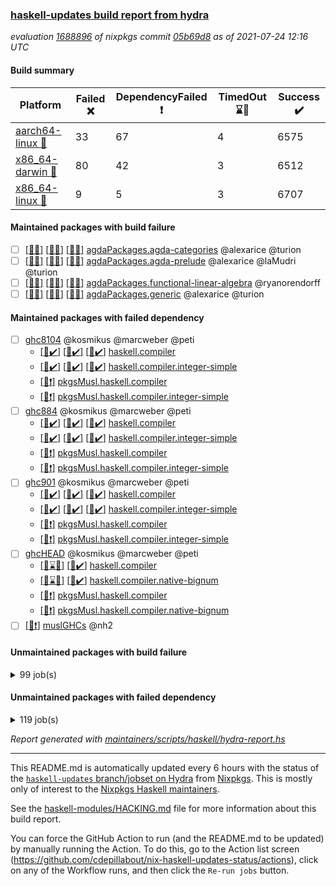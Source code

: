 ### [haskell-updates build report from hydra](https://hydra.nixos.org/jobset/nixpkgs/haskell-updates)
*evaluation [1688896](https://hydra.nixos.org/eval/1688896) of nixpkgs commit [05b69d8](https://github.com/NixOS/nixpkgs/commits/05b69d83daafb043d8fd193b61af3f9290174146) as of 2021-07-24 12:16 UTC*
#### Build summary

 | Platform | Failed :x: | DependencyFailed :heavy_exclamation_mark: | TimedOut :hourglass::no_entry_sign: | Success :heavy_check_mark: | 
 | --- | --- | --- | --- | --- | 
 | [aarch64-linux :iphone:](https://hydra.nixos.org/eval/1688896?filter=.aarch64-linux) | 33 | 67 | 4 | 6575 | 
 | [x86_64-darwin :apple:](https://hydra.nixos.org/eval/1688896?filter=.x86_64-darwin) | 80 | 42 | 3 | 6512 | 
 | [x86_64-linux :penguin:](https://hydra.nixos.org/eval/1688896?filter=.x86_64-linux) | 9 | 5 | 3 | 6707 | 
#### Maintained packages with build failure
- [ ] [[:iphone::x:]](https://hydra.nixos.org/build/148413832) [[:apple::x:]](https://hydra.nixos.org/build/148413847) [[:penguin::x:]](https://hydra.nixos.org/build/148413844) [agdaPackages.agda-categories](https://hydra.nixos.org/eval/1688896?filter=agdaPackages.agda-categories) @alexarice @turion
- [ ] [[:iphone::x:]](https://hydra.nixos.org/build/148413836) [[:apple::x:]](https://hydra.nixos.org/build/148413835) [[:penguin::x:]](https://hydra.nixos.org/build/148413831) [agdaPackages.agda-prelude](https://hydra.nixos.org/eval/1688896?filter=agdaPackages.agda-prelude) @alexarice @laMudri @turion
- [ ] [[:iphone::x:]](https://hydra.nixos.org/build/148413837) [[:apple::x:]](https://hydra.nixos.org/build/148413849) [[:penguin::x:]](https://hydra.nixos.org/build/148413846) [agdaPackages.functional-linear-algebra](https://hydra.nixos.org/eval/1688896?filter=agdaPackages.functional-linear-algebra) @ryanorendorff
- [ ] [[:iphone::x:]](https://hydra.nixos.org/build/148413830) [[:apple::x:]](https://hydra.nixos.org/build/148413838) [[:penguin::x:]](https://hydra.nixos.org/build/148413834) [agdaPackages.generic](https://hydra.nixos.org/eval/1688896?filter=agdaPackages.generic) @alexarice @turion
#### Maintained packages with failed dependency
- [ ] [ghc8104](https://hydra.nixos.org/eval/1688896?filter=ghc8104) @kosmikus @marcweber @peti
  - [[:iphone::heavy_check_mark:]](https://hydra.nixos.org/build/148386706) [[:apple::heavy_check_mark:]](https://hydra.nixos.org/build/148232712) [[:penguin::heavy_check_mark:]](https://hydra.nixos.org/build/148386272) [haskell.compiler](https://hydra.nixos.org/eval/1688896?filter=haskell.compiler.ghc8104)
  - [[:iphone::heavy_check_mark:]](https://hydra.nixos.org/build/148376984) [[:apple::heavy_check_mark:]](https://hydra.nixos.org/build/148228743) [[:penguin::heavy_check_mark:]](https://hydra.nixos.org/build/148380038) [haskell.compiler.integer-simple](https://hydra.nixos.org/eval/1688896?filter=haskell.compiler.integer-simple.ghc8104)
  -   [[:penguin::heavy_exclamation_mark:]](https://hydra.nixos.org/build/148234959) [pkgsMusl.haskell.compiler](https://hydra.nixos.org/eval/1688896?filter=pkgsMusl.haskell.compiler.ghc8104)
  -   [[:penguin::heavy_exclamation_mark:]](https://hydra.nixos.org/build/148241699) [pkgsMusl.haskell.compiler.integer-simple](https://hydra.nixos.org/eval/1688896?filter=pkgsMusl.haskell.compiler.integer-simple.ghc8104)
- [ ] [ghc884](https://hydra.nixos.org/eval/1688896?filter=ghc884) @kosmikus @marcweber @peti
  - [[:iphone::heavy_check_mark:]](https://hydra.nixos.org/build/148388394) [[:apple::heavy_check_mark:]](https://hydra.nixos.org/build/148239757) [[:penguin::heavy_check_mark:]](https://hydra.nixos.org/build/148377361) [haskell.compiler](https://hydra.nixos.org/eval/1688896?filter=haskell.compiler.ghc884)
  - [[:iphone::heavy_check_mark:]](https://hydra.nixos.org/build/148387955) [[:apple::heavy_check_mark:]](https://hydra.nixos.org/build/148237372) [[:penguin::heavy_check_mark:]](https://hydra.nixos.org/build/148387289) [haskell.compiler.integer-simple](https://hydra.nixos.org/eval/1688896?filter=haskell.compiler.integer-simple.ghc884)
  -   [[:penguin::heavy_exclamation_mark:]](https://hydra.nixos.org/build/148230480) [pkgsMusl.haskell.compiler](https://hydra.nixos.org/eval/1688896?filter=pkgsMusl.haskell.compiler.ghc884)
  -   [[:penguin::heavy_exclamation_mark:]](https://hydra.nixos.org/build/148245907) [pkgsMusl.haskell.compiler.integer-simple](https://hydra.nixos.org/eval/1688896?filter=pkgsMusl.haskell.compiler.integer-simple.ghc884)
- [ ] [ghc901](https://hydra.nixos.org/eval/1688896?filter=ghc901) @kosmikus @marcweber @peti
  - [[:iphone::heavy_check_mark:]](https://hydra.nixos.org/build/148376511) [[:apple::heavy_check_mark:]](https://hydra.nixos.org/build/148231710) [[:penguin::heavy_check_mark:]](https://hydra.nixos.org/build/148378419) [haskell.compiler](https://hydra.nixos.org/eval/1688896?filter=haskell.compiler.ghc901)
  - [[:iphone::heavy_check_mark:]](https://hydra.nixos.org/build/148377636) [[:apple::heavy_check_mark:]](https://hydra.nixos.org/build/148241715) [[:penguin::heavy_check_mark:]](https://hydra.nixos.org/build/148376410) [haskell.compiler.integer-simple](https://hydra.nixos.org/eval/1688896?filter=haskell.compiler.integer-simple.ghc901)
  -   [[:penguin::heavy_exclamation_mark:]](https://hydra.nixos.org/build/148239761) [pkgsMusl.haskell.compiler](https://hydra.nixos.org/eval/1688896?filter=pkgsMusl.haskell.compiler.ghc901)
  -   [[:penguin::heavy_exclamation_mark:]](https://hydra.nixos.org/build/148228467) [pkgsMusl.haskell.compiler.integer-simple](https://hydra.nixos.org/eval/1688896?filter=pkgsMusl.haskell.compiler.integer-simple.ghc901)
- [ ] [ghcHEAD](https://hydra.nixos.org/eval/1688896?filter=ghcHEAD) @kosmikus @marcweber @peti
  - [[:apple::hourglass::no_entry_sign:]](https://hydra.nixos.org/build/148234967) [[:penguin::heavy_check_mark:]](https://hydra.nixos.org/build/148377968) [haskell.compiler](https://hydra.nixos.org/eval/1688896?filter=haskell.compiler.ghcHEAD)
  - [[:apple::hourglass::no_entry_sign:]](https://hydra.nixos.org/build/148246756) [[:penguin::heavy_check_mark:]](https://hydra.nixos.org/build/148387511) [haskell.compiler.native-bignum](https://hydra.nixos.org/eval/1688896?filter=haskell.compiler.native-bignum.ghcHEAD)
  -  [[:penguin::heavy_exclamation_mark:]](https://hydra.nixos.org/build/148239191) [pkgsMusl.haskell.compiler](https://hydra.nixos.org/eval/1688896?filter=pkgsMusl.haskell.compiler.ghcHEAD)
  -  [[:penguin::heavy_exclamation_mark:]](https://hydra.nixos.org/build/148232382) [pkgsMusl.haskell.compiler.native-bignum](https://hydra.nixos.org/eval/1688896?filter=pkgsMusl.haskell.compiler.native-bignum.ghcHEAD)
- [ ] [[:penguin::heavy_exclamation_mark:]](https://hydra.nixos.org/build/148235665) [muslGHCs](https://hydra.nixos.org/eval/1688896?filter=muslGHCs) @nh2
#### Unmaintained packages with build failure
<details><summary>99 job(s) </summary>

- [ ] [[:iphone::heavy_check_mark:]](https://hydra.nixos.org/build/148385589) [[:apple::x:]](https://hydra.nixos.org/build/148237998) [[:penguin::heavy_check_mark:]](https://hydra.nixos.org/build/148383153) [haskellPackages.FractalArt](https://hydra.nixos.org/eval/1688896?filter=haskellPackages.FractalArt) 
- [ ] [[:iphone::heavy_check_mark:]](https://hydra.nixos.org/build/148386229) [[:apple::x:]](https://hydra.nixos.org/build/148235041) [[:penguin::heavy_check_mark:]](https://hydra.nixos.org/build/148385362) [haskellPackages.GLHUI](https://hydra.nixos.org/eval/1688896?filter=haskellPackages.GLHUI) 
- [ ] [[:iphone::x:]](https://hydra.nixos.org/build/148380330) [[:apple::heavy_check_mark:]](https://hydra.nixos.org/build/148231743) [[:penguin::heavy_check_mark:]](https://hydra.nixos.org/build/148381847) [haskellPackages.HQu](https://hydra.nixos.org/eval/1688896?filter=haskellPackages.HQu) 
- [ ] [[:iphone::x:]](https://hydra.nixos.org/build/148375155) [[:apple::heavy_check_mark:]](https://hydra.nixos.org/build/148235321) [[:penguin::heavy_check_mark:]](https://hydra.nixos.org/build/148381581) [haskellPackages.HsASA](https://hydra.nixos.org/eval/1688896?filter=haskellPackages.HsASA) 
- [ ] [[:iphone::heavy_check_mark:]](https://hydra.nixos.org/build/148385482) [[:apple::x:]](https://hydra.nixos.org/build/148229533) [[:penguin::heavy_check_mark:]](https://hydra.nixos.org/build/148379922) [haskellPackages.JuicyPixels-extra](https://hydra.nixos.org/eval/1688896?filter=haskellPackages.JuicyPixels-extra) 
- [ ] [[:iphone::x:]](https://hydra.nixos.org/build/148378011) [[:apple::heavy_check_mark:]](https://hydra.nixos.org/build/148238694) [[:penguin::heavy_check_mark:]](https://hydra.nixos.org/build/148379629) [haskellPackages.OrderedBits](https://hydra.nixos.org/eval/1688896?filter=haskellPackages.OrderedBits) 
- [ ] [[:iphone::heavy_check_mark:]](https://hydra.nixos.org/build/148379658) [[:apple::x:]](https://hydra.nixos.org/build/148242213) [[:penguin::heavy_check_mark:]](https://hydra.nixos.org/build/148378574) [haskellPackages.SDL-image](https://hydra.nixos.org/eval/1688896?filter=haskellPackages.SDL-image) 
- [ ] [[:iphone::heavy_check_mark:]](https://hydra.nixos.org/build/148380693) [[:apple::x:]](https://hydra.nixos.org/build/148245217) [[:penguin::heavy_check_mark:]](https://hydra.nixos.org/build/148375758) [haskellPackages.SDL-mixer](https://hydra.nixos.org/eval/1688896?filter=haskellPackages.SDL-mixer) 
- [ ] [[:iphone::heavy_check_mark:]](https://hydra.nixos.org/build/148386959) [[:apple::x:]](https://hydra.nixos.org/build/148242008) [[:penguin::heavy_check_mark:]](https://hydra.nixos.org/build/148382866) [haskellPackages.SDL-ttf](https://hydra.nixos.org/eval/1688896?filter=haskellPackages.SDL-ttf) 
- [ ] [[:iphone::x:]](https://hydra.nixos.org/build/148376803) [[:apple::heavy_check_mark:]](https://hydra.nixos.org/build/148228196) [[:penguin::heavy_check_mark:]](https://hydra.nixos.org/build/148383539) [haskellPackages.accelerate-llvm](https://hydra.nixos.org/eval/1688896?filter=haskellPackages.accelerate-llvm) 
- [ ] [[:iphone::heavy_check_mark:]](https://hydra.nixos.org/build/148382249) [[:apple::x:]](https://hydra.nixos.org/build/148232803) [[:penguin::heavy_check_mark:]](https://hydra.nixos.org/build/148379970) [haskellPackages.acid-state](https://hydra.nixos.org/eval/1688896?filter=haskellPackages.acid-state) 
- [ ] [[:iphone::heavy_check_mark:]](https://hydra.nixos.org/build/148388543) [[:apple::x:]](https://hydra.nixos.org/build/148232267) [[:penguin::heavy_check_mark:]](https://hydra.nixos.org/build/148387746) [haskellPackages.al](https://hydra.nixos.org/eval/1688896?filter=haskellPackages.al) 
- [ ] [[:iphone::heavy_check_mark:]](https://hydra.nixos.org/build/148380690) [[:apple::x:]](https://hydra.nixos.org/build/148233115) [[:penguin::heavy_check_mark:]](https://hydra.nixos.org/build/148375584) [haskellPackages.assoc-list](https://hydra.nixos.org/eval/1688896?filter=haskellPackages.assoc-list) 
- [ ] [[:iphone::heavy_check_mark:]](https://hydra.nixos.org/build/148385064) [[:apple::x:]](https://hydra.nixos.org/build/148234573) [[:penguin::heavy_check_mark:]](https://hydra.nixos.org/build/148387067) [haskellPackages.assoc-listlike](https://hydra.nixos.org/eval/1688896?filter=haskellPackages.assoc-listlike) 
- [ ] [[:iphone::heavy_check_mark:]](https://hydra.nixos.org/build/148382353) [[:apple::x:]](https://hydra.nixos.org/build/148243347) [[:penguin::heavy_check_mark:]](https://hydra.nixos.org/build/148379375) [haskellPackages.ats-format](https://hydra.nixos.org/eval/1688896?filter=haskellPackages.ats-format) 
- [ ] [[:iphone::heavy_check_mark:]](https://hydra.nixos.org/build/148375359) [[:apple::x:]](https://hydra.nixos.org/build/148245904) [[:penguin::heavy_check_mark:]](https://hydra.nixos.org/build/148386980) [haskellPackages.aws-cloudfront-signed-cookies](https://hydra.nixos.org/eval/1688896?filter=haskellPackages.aws-cloudfront-signed-cookies) 
- [ ] [[:iphone::x:]](https://hydra.nixos.org/build/148387767) [[:apple::heavy_check_mark:]](https://hydra.nixos.org/build/148228396) [[:penguin::heavy_check_mark:]](https://hydra.nixos.org/build/148384018) [haskellPackages.basic-cpuid](https://hydra.nixos.org/eval/1688896?filter=haskellPackages.basic-cpuid) 
- [ ] [[:iphone::heavy_check_mark:]](https://hydra.nixos.org/build/148384490) [[:apple::x:]](https://hydra.nixos.org/build/148237177) [[:penguin::heavy_check_mark:]](https://hydra.nixos.org/build/148382764) [haskellPackages.bindings-parport](https://hydra.nixos.org/eval/1688896?filter=haskellPackages.bindings-parport) 
- [ ] [[:iphone::heavy_check_mark:]](https://hydra.nixos.org/build/148377279) [[:apple::x:]](https://hydra.nixos.org/build/148227760) [[:penguin::heavy_check_mark:]](https://hydra.nixos.org/build/148385857) [haskellPackages.blas-hs](https://hydra.nixos.org/eval/1688896?filter=haskellPackages.blas-hs) 
- [ ] [[:iphone::heavy_check_mark:]](https://hydra.nixos.org/build/148387848) [[:apple::x:]](https://hydra.nixos.org/build/148240704) [[:penguin::heavy_check_mark:]](https://hydra.nixos.org/build/148378823) [haskellPackages.btrfs](https://hydra.nixos.org/eval/1688896?filter=haskellPackages.btrfs) 
- [ ] [[:iphone::heavy_check_mark:]](https://hydra.nixos.org/build/148378398) [[:apple::x:]](https://hydra.nixos.org/build/148270184) [[:penguin::heavy_check_mark:]](https://hydra.nixos.org/build/148382020) [haskellPackages.c2hsc](https://hydra.nixos.org/eval/1688896?filter=haskellPackages.c2hsc) 
- [ ] [[:iphone::heavy_check_mark:]](https://hydra.nixos.org/build/148385110) [[:apple::x:]](https://hydra.nixos.org/build/148227473) [[:penguin::heavy_check_mark:]](https://hydra.nixos.org/build/148377029) [haskellPackages.cas-store](https://hydra.nixos.org/eval/1688896?filter=haskellPackages.cas-store) 
- [ ] [[:iphone::x:]](https://hydra.nixos.org/build/148384216) [[:apple::heavy_check_mark:]](https://hydra.nixos.org/build/148231910) [[:penguin::heavy_check_mark:]](https://hydra.nixos.org/build/148375170) [haskellPackages.cdar-mBound](https://hydra.nixos.org/eval/1688896?filter=haskellPackages.cdar-mBound) 
- [ ] [[:iphone::heavy_check_mark:]](https://hydra.nixos.org/build/148383811) [[:apple::x:]](https://hydra.nixos.org/build/148246363) [[:penguin::heavy_check_mark:]](https://hydra.nixos.org/build/148380500) [haskellPackages.chiphunk](https://hydra.nixos.org/eval/1688896?filter=haskellPackages.chiphunk) 
- [ ] [[:iphone::heavy_check_mark:]](https://hydra.nixos.org/build/148377084) [[:apple::x:]](https://hydra.nixos.org/build/148237879) [[:penguin::heavy_check_mark:]](https://hydra.nixos.org/build/148381210) [haskellPackages.discount](https://hydra.nixos.org/eval/1688896?filter=haskellPackages.discount) 
- [ ] [[:iphone::heavy_check_mark:]](https://hydra.nixos.org/build/148385984) [[:apple::x:]](https://hydra.nixos.org/build/148235123) [[:penguin::heavy_check_mark:]](https://hydra.nixos.org/build/148375543) [haskellPackages.diskhash](https://hydra.nixos.org/eval/1688896?filter=haskellPackages.diskhash) 
- [ ] [[:iphone::x:]](https://hydra.nixos.org/build/148375558) [[:apple::heavy_check_mark:]](https://hydra.nixos.org/build/148237016) [[:penguin::heavy_check_mark:]](https://hydra.nixos.org/build/148387900) [haskellPackages.dormouse-uri](https://hydra.nixos.org/eval/1688896?filter=haskellPackages.dormouse-uri) 
- [ ] [[:iphone::heavy_check_mark:]](https://hydra.nixos.org/build/148388223) [[:apple::x:]](https://hydra.nixos.org/build/148239816) [[:penguin::heavy_check_mark:]](https://hydra.nixos.org/build/148380932) [haskellPackages.dsv](https://hydra.nixos.org/eval/1688896?filter=haskellPackages.dsv) 
- [ ] [[:iphone::x:]](https://hydra.nixos.org/build/148386073) [[:apple::x:]](https://hydra.nixos.org/build/148238078) [[:penguin::heavy_check_mark:]](https://hydra.nixos.org/build/148384215) [haskellPackages.easytensor](https://hydra.nixos.org/eval/1688896?filter=haskellPackages.easytensor) 
- [ ] [[:iphone::heavy_check_mark:]](https://hydra.nixos.org/build/148376628) [[:apple::x:]](https://hydra.nixos.org/build/148236637) [[:penguin::heavy_check_mark:]](https://hydra.nixos.org/build/148387424) [haskellPackages.epub-tools](https://hydra.nixos.org/eval/1688896?filter=haskellPackages.epub-tools) 
- [ ] [[:iphone::heavy_check_mark:]](https://hydra.nixos.org/build/148376799) [[:apple::x:]](https://hydra.nixos.org/build/148227817) [[:penguin::heavy_check_mark:]](https://hydra.nixos.org/build/148376942) [haskellPackages.exinst](https://hydra.nixos.org/eval/1688896?filter=haskellPackages.exinst) 
- [ ] [[:iphone::heavy_check_mark:]](https://hydra.nixos.org/build/148380324) [[:apple::x:]](https://hydra.nixos.org/build/148243022) [[:penguin::heavy_check_mark:]](https://hydra.nixos.org/build/148379064) [haskellPackages.float128](https://hydra.nixos.org/eval/1688896?filter=haskellPackages.float128) 
- [ ] [[:iphone::x:]](https://hydra.nixos.org/build/148386449) [[:apple::heavy_check_mark:]](https://hydra.nixos.org/build/148245008) [[:penguin::heavy_check_mark:]](https://hydra.nixos.org/build/148380632) [haskellPackages.freetype2](https://hydra.nixos.org/eval/1688896?filter=haskellPackages.freetype2) 
- [ ] [[:iphone::heavy_check_mark:]](https://hydra.nixos.org/build/148381451) [[:apple::x:]](https://hydra.nixos.org/build/148236256) [[:penguin::heavy_check_mark:]](https://hydra.nixos.org/build/148379530) [haskellPackages.fuzzytime](https://hydra.nixos.org/eval/1688896?filter=haskellPackages.fuzzytime) 
- [ ] [[:iphone::x:]](https://hydra.nixos.org/build/148385022) [[:apple::heavy_check_mark:]](https://hydra.nixos.org/build/148229224) [[:penguin::heavy_check_mark:]](https://hydra.nixos.org/build/148383521) [haskellPackages.geomancy](https://hydra.nixos.org/eval/1688896?filter=haskellPackages.geomancy) 
- [ ] [[:iphone::x:]](https://hydra.nixos.org/build/148387576) [[:apple::heavy_check_mark:]](https://hydra.nixos.org/build/148245131) [[:penguin::heavy_check_mark:]](https://hydra.nixos.org/build/148385463) [haskellPackages.ghc-prof](https://hydra.nixos.org/eval/1688896?filter=haskellPackages.ghc-prof) 
- [ ] [[:iphone::heavy_check_mark:]](https://hydra.nixos.org/build/148376850) [[:apple::x:]](https://hydra.nixos.org/build/148242708) [[:penguin::heavy_check_mark:]](https://hydra.nixos.org/build/148385395) [haskellPackages.gi-gdkx11](https://hydra.nixos.org/eval/1688896?filter=haskellPackages.gi-gdkx11) 
- [ ] [[:iphone::x:]](https://hydra.nixos.org/build/148386297) [[:penguin::heavy_check_mark:]](https://hydra.nixos.org/build/148378768) [haskellPackages.gnome-keyring](https://hydra.nixos.org/eval/1688896?filter=haskellPackages.gnome-keyring) 
- [ ] [[:apple::x:]](https://hydra.nixos.org/build/148241309) [haskellPackages.gtk-mac-integration](https://hydra.nixos.org/eval/1688896?filter=haskellPackages.gtk-mac-integration) 
- [ ] [[:iphone::heavy_exclamation_mark:]](https://hydra.nixos.org/build/148376430) [[:apple::x:]](https://hydra.nixos.org/build/148246678) [[:penguin::heavy_check_mark:]](https://hydra.nixos.org/build/148375737) [haskellPackages.gtk-traymanager](https://hydra.nixos.org/eval/1688896?filter=haskellPackages.gtk-traymanager) 
- [ ] [[:iphone::x:]](https://hydra.nixos.org/build/148381805) [[:apple::heavy_check_mark:]](https://hydra.nixos.org/build/148234850) [[:penguin::heavy_check_mark:]](https://hydra.nixos.org/build/148380704) [haskellPackages.gtk2hs-buildtools](https://hydra.nixos.org/eval/1688896?filter=haskellPackages.gtk2hs-buildtools) 
- [ ] [[:iphone::heavy_check_mark:]](https://hydra.nixos.org/build/148378624) [[:apple::x:]](https://hydra.nixos.org/build/148238099) [[:penguin::heavy_check_mark:]](https://hydra.nixos.org/build/148386621) [haskellPackages.hamid](https://hydra.nixos.org/eval/1688896?filter=haskellPackages.hamid) 
- [ ] [[:iphone::x:]](https://hydra.nixos.org/build/148382184) [[:apple::x:]](https://hydra.nixos.org/build/148242119) [[:penguin::x:]](https://hydra.nixos.org/build/148387505) [haskellPackages.hedgehog-optics](https://hydra.nixos.org/eval/1688896?filter=haskellPackages.hedgehog-optics) 
- [ ] [[:iphone::heavy_check_mark:]](https://hydra.nixos.org/build/148388520) [[:apple::x:]](https://hydra.nixos.org/build/148236081) [[:penguin::heavy_check_mark:]](https://hydra.nixos.org/build/148379977) [haskellPackages.hid](https://hydra.nixos.org/eval/1688896?filter=haskellPackages.hid) 
- [ ] [[:iphone::heavy_check_mark:]](https://hydra.nixos.org/build/148378821) [[:apple::x:]](https://hydra.nixos.org/build/148245317) [[:penguin::heavy_check_mark:]](https://hydra.nixos.org/build/148383853) [haskellPackages.higher-leveldb](https://hydra.nixos.org/eval/1688896?filter=haskellPackages.higher-leveldb) 
- [ ] [[:iphone::heavy_check_mark:]](https://hydra.nixos.org/build/148383715) [[:apple::x:]](https://hydra.nixos.org/build/148246375) [[:penguin::heavy_check_mark:]](https://hydra.nixos.org/build/148379706) [haskellPackages.highlight](https://hydra.nixos.org/eval/1688896?filter=haskellPackages.highlight) 
- [ ] [[:iphone::heavy_check_mark:]](https://hydra.nixos.org/build/148384297) [[:apple::x:]](https://hydra.nixos.org/build/148231773) [[:penguin::heavy_check_mark:]](https://hydra.nixos.org/build/148375224) [haskellPackages.hmatrix-morpheus](https://hydra.nixos.org/eval/1688896?filter=haskellPackages.hmatrix-morpheus) 
- [ ] [[:iphone::heavy_check_mark:]](https://hydra.nixos.org/build/148381409) [[:apple::x:]](https://hydra.nixos.org/build/148231990) [[:penguin::heavy_check_mark:]](https://hydra.nixos.org/build/148386087) [haskellPackages.hmidi](https://hydra.nixos.org/eval/1688896?filter=haskellPackages.hmidi) 
- [ ] [[:iphone::x:]](https://hydra.nixos.org/build/148377204) [[:apple::heavy_check_mark:]](https://hydra.nixos.org/build/148229016) [[:penguin::heavy_check_mark:]](https://hydra.nixos.org/build/148382863) [haskellPackages.hq](https://hydra.nixos.org/eval/1688896?filter=haskellPackages.hq) 
- [ ] [[:iphone::heavy_check_mark:]](https://hydra.nixos.org/build/148386889) [[:apple::x:]](https://hydra.nixos.org/build/148233217) [[:penguin::heavy_check_mark:]](https://hydra.nixos.org/build/148380280) [haskellPackages.hs](https://hydra.nixos.org/eval/1688896?filter=haskellPackages.hs) 
- [ ] [[:iphone::x:]](https://hydra.nixos.org/build/148381330) [[:apple::x:]](https://hydra.nixos.org/build/148234568) [[:penguin::x:]](https://hydra.nixos.org/build/148383852) [haskellPackages.hs-aws-lambda](https://hydra.nixos.org/eval/1688896?filter=haskellPackages.hs-aws-lambda) 
- [ ] [[:iphone::heavy_check_mark:]](https://hydra.nixos.org/build/148376838) [[:apple::x:]](https://hydra.nixos.org/build/148237847) [[:penguin::heavy_check_mark:]](https://hydra.nixos.org/build/148378988) [haskellPackages.hsshellscript](https://hydra.nixos.org/eval/1688896?filter=haskellPackages.hsshellscript) 
- [ ] [[:iphone::heavy_check_mark:]](https://hydra.nixos.org/build/148379298) [[:apple::x:]](https://hydra.nixos.org/build/148236693) [[:penguin::heavy_check_mark:]](https://hydra.nixos.org/build/148380136) [haskellPackages.hssourceinfo](https://hydra.nixos.org/eval/1688896?filter=haskellPackages.hssourceinfo) 
- [ ] [[:iphone::heavy_check_mark:]](https://hydra.nixos.org/build/148379418) [[:apple::x:]](https://hydra.nixos.org/build/148234578) [[:penguin::heavy_check_mark:]](https://hydra.nixos.org/build/148378234) [haskellPackages.huckleberry](https://hydra.nixos.org/eval/1688896?filter=haskellPackages.huckleberry) 
- [ ] [[:iphone::heavy_check_mark:]](https://hydra.nixos.org/build/148375409) [[:apple::x:]](https://hydra.nixos.org/build/148270116) [[:penguin::heavy_check_mark:]](https://hydra.nixos.org/build/148380714) [haskellPackages.interval-algebra](https://hydra.nixos.org/eval/1688896?filter=haskellPackages.interval-algebra) 
- [ ] [[:iphone::heavy_check_mark:]](https://hydra.nixos.org/build/148375708) [[:apple::x:]](https://hydra.nixos.org/build/148230561) [[:penguin::heavy_check_mark:]](https://hydra.nixos.org/build/148375736) [haskellPackages.ipcvar](https://hydra.nixos.org/eval/1688896?filter=haskellPackages.ipcvar) 
- [ ] [[:iphone::heavy_check_mark:]](https://hydra.nixos.org/build/148388083) [[:apple::x:]](https://hydra.nixos.org/build/148244146) [[:penguin::heavy_check_mark:]](https://hydra.nixos.org/build/148385337) [haskellPackages.junit-xml](https://hydra.nixos.org/eval/1688896?filter=haskellPackages.junit-xml) 
- [ ] [[:iphone::heavy_check_mark:]](https://hydra.nixos.org/build/148379723) [[:apple::x:]](https://hydra.nixos.org/build/148240214) [[:penguin::heavy_check_mark:]](https://hydra.nixos.org/build/148385462) [haskellPackages.keep-alive](https://hydra.nixos.org/eval/1688896?filter=haskellPackages.keep-alive) 
- [ ] [[:iphone::heavy_check_mark:]](https://hydra.nixos.org/build/148385160) [[:apple::x:]](https://hydra.nixos.org/build/148242876) [[:penguin::heavy_check_mark:]](https://hydra.nixos.org/build/148387899) [haskellPackages.leveldb-haskell-fork](https://hydra.nixos.org/eval/1688896?filter=haskellPackages.leveldb-haskell-fork) 
- [ ] [[:iphone::x:]](https://hydra.nixos.org/build/148380953) [[:apple::heavy_check_mark:]](https://hydra.nixos.org/build/148245179) [[:penguin::heavy_check_mark:]](https://hydra.nixos.org/build/148388464) [haskellPackages.libBF](https://hydra.nixos.org/eval/1688896?filter=haskellPackages.libBF) 
- [ ] [[:iphone::heavy_check_mark:]](https://hydra.nixos.org/build/148376687) [[:apple::x:]](https://hydra.nixos.org/build/148241617) [[:penguin::heavy_check_mark:]](https://hydra.nixos.org/build/148380192) [haskellPackages.loc](https://hydra.nixos.org/eval/1688896?filter=haskellPackages.loc) 
- [ ] [[:iphone::x:]](https://hydra.nixos.org/build/148375680) [[:apple::heavy_check_mark:]](https://hydra.nixos.org/build/148227621) [[:penguin::heavy_check_mark:]](https://hydra.nixos.org/build/148387753) [haskellPackages.long-double](https://hydra.nixos.org/eval/1688896?filter=haskellPackages.long-double) 
- [ ] [[:iphone::heavy_check_mark:]](https://hydra.nixos.org/build/148379134) [[:apple::x:]](https://hydra.nixos.org/build/148235307) [[:penguin::heavy_check_mark:]](https://hydra.nixos.org/build/148384521) [haskellPackages.mediawiki2latex](https://hydra.nixos.org/eval/1688896?filter=haskellPackages.mediawiki2latex) 
- [ ] [[:iphone::heavy_check_mark:]](https://hydra.nixos.org/build/148383491) [[:apple::x:]](https://hydra.nixos.org/build/148234013) [[:penguin::heavy_check_mark:]](https://hydra.nixos.org/build/148387045) [haskellPackages.mercury-api](https://hydra.nixos.org/eval/1688896?filter=haskellPackages.mercury-api) 
- [ ] [[:iphone::heavy_check_mark:]](https://hydra.nixos.org/build/148386776) [[:apple::x:]](https://hydra.nixos.org/build/148247004) [[:penguin::heavy_check_mark:]](https://hydra.nixos.org/build/148381092) [haskellPackages.nano-cryptr](https://hydra.nixos.org/eval/1688896?filter=haskellPackages.nano-cryptr) 
- [ ] [[:iphone::x:]](https://hydra.nixos.org/build/148386447) [[:apple::x:]](https://hydra.nixos.org/build/148230283) [[:penguin::x:]](https://hydra.nixos.org/build/148385525) [haskellPackages.nat-optics](https://hydra.nixos.org/eval/1688896?filter=haskellPackages.nat-optics) 
- [ ] [[:iphone::x:]](https://hydra.nixos.org/build/148378194) [[:apple::heavy_check_mark:]](https://hydra.nixos.org/build/148231608) [[:penguin::heavy_check_mark:]](https://hydra.nixos.org/build/148376093) [haskellPackages.nlopt-haskell](https://hydra.nixos.org/eval/1688896?filter=haskellPackages.nlopt-haskell) 
- [ ] [[:iphone::heavy_check_mark:]](https://hydra.nixos.org/build/148386942) [[:apple::x:]](https://hydra.nixos.org/build/148243011) [[:penguin::heavy_check_mark:]](https://hydra.nixos.org/build/148376326) [haskellPackages.opencv](https://hydra.nixos.org/eval/1688896?filter=haskellPackages.opencv) 
- [ ] [[:iphone::x:]](https://hydra.nixos.org/build/148379546) [[:apple::x:]](https://hydra.nixos.org/build/148231995) [[:penguin::x:]](https://hydra.nixos.org/build/148385488) [haskellPackages.parser-unbiased-choice-monad-embedding](https://hydra.nixos.org/eval/1688896?filter=haskellPackages.parser-unbiased-choice-monad-embedding) 
- [ ] [[:iphone::heavy_check_mark:]](https://hydra.nixos.org/build/148380893) [[:apple::x:]](https://hydra.nixos.org/build/148239887) [[:penguin::heavy_check_mark:]](https://hydra.nixos.org/build/148385107) [haskellPackages.persistent-pagination](https://hydra.nixos.org/eval/1688896?filter=haskellPackages.persistent-pagination) 
- [ ] [[:iphone::x:]](https://hydra.nixos.org/build/148381222) [[:apple::heavy_check_mark:]](https://hydra.nixos.org/build/148233693) [[:penguin::heavy_check_mark:]](https://hydra.nixos.org/build/148378390) [haskellPackages.picosat](https://hydra.nixos.org/eval/1688896?filter=haskellPackages.picosat) 
- [ ] [[:iphone::heavy_check_mark:]](https://hydra.nixos.org/build/148382641) [[:apple::x:]](https://hydra.nixos.org/build/148230376) [[:penguin::heavy_check_mark:]](https://hydra.nixos.org/build/148378491) [haskellPackages.ping-wrapper](https://hydra.nixos.org/eval/1688896?filter=haskellPackages.ping-wrapper) 
- [ ] [[:iphone::heavy_check_mark:]](https://hydra.nixos.org/build/148388053) [[:apple::x:]](https://hydra.nixos.org/build/148240479) [[:penguin::heavy_check_mark:]](https://hydra.nixos.org/build/148383480) [haskellPackages.pipes-zlib](https://hydra.nixos.org/eval/1688896?filter=haskellPackages.pipes-zlib) 
- [ ] [[:iphone::heavy_check_mark:]](https://hydra.nixos.org/build/148375338) [[:apple::x:]](https://hydra.nixos.org/build/148233286) [[:penguin::heavy_check_mark:]](https://hydra.nixos.org/build/148380565) [haskellPackages.posix-socket](https://hydra.nixos.org/eval/1688896?filter=haskellPackages.posix-socket) 
- [ ] [[:iphone::heavy_check_mark:]](https://hydra.nixos.org/build/148377071) [[:apple::x:]](https://hydra.nixos.org/build/148238349) [[:penguin::heavy_check_mark:]](https://hydra.nixos.org/build/148385771) [haskellPackages.posix-timer](https://hydra.nixos.org/eval/1688896?filter=haskellPackages.posix-timer) 
- [ ] [[:iphone::x:]](https://hydra.nixos.org/build/148382495) [[:apple::heavy_check_mark:]](https://hydra.nixos.org/build/148238535) [[:penguin::heavy_check_mark:]](https://hydra.nixos.org/build/148378272) [haskellPackages.powerqueue-distributed](https://hydra.nixos.org/eval/1688896?filter=haskellPackages.powerqueue-distributed) 
- [ ] [[:iphone::x:]](https://hydra.nixos.org/build/148387114) [[:apple::x:]](https://hydra.nixos.org/build/148270220) [[:penguin::x:]](https://hydra.nixos.org/build/148384358) [haskellPackages.procex](https://hydra.nixos.org/eval/1688896?filter=haskellPackages.procex) 
- [ ] [[:iphone::heavy_check_mark:]](https://hydra.nixos.org/build/148382876) [[:apple::x:]](https://hydra.nixos.org/build/148236019) [[:penguin::heavy_check_mark:]](https://hydra.nixos.org/build/148387236) [haskellPackages.pthread](https://hydra.nixos.org/eval/1688896?filter=haskellPackages.pthread) 
- [ ] [[:iphone::x:]](https://hydra.nixos.org/build/148387419) [[:apple::heavy_check_mark:]](https://hydra.nixos.org/build/148245851) [[:penguin::heavy_check_mark:]](https://hydra.nixos.org/build/148375383) [haskellPackages.ptr-poker](https://hydra.nixos.org/eval/1688896?filter=haskellPackages.ptr-poker) 
- [ ] [[:iphone::heavy_check_mark:]](https://hydra.nixos.org/build/148375880) [[:apple::x:]](https://hydra.nixos.org/build/148230473) [[:penguin::heavy_check_mark:]](https://hydra.nixos.org/build/148381142) [haskellPackages.ranged-list](https://hydra.nixos.org/eval/1688896?filter=haskellPackages.ranged-list) 
- [ ] [[:iphone::heavy_check_mark:]](https://hydra.nixos.org/build/148386587) [[:apple::x:]](https://hydra.nixos.org/build/148269894) [[:penguin::heavy_check_mark:]](https://hydra.nixos.org/build/148376471) [haskellPackages.sandwich-webdriver](https://hydra.nixos.org/eval/1688896?filter=haskellPackages.sandwich-webdriver) 
- [ ] [[:iphone::heavy_check_mark:]](https://hydra.nixos.org/build/148379844) [[:apple::x:]](https://hydra.nixos.org/build/148239192) [[:penguin::heavy_check_mark:]](https://hydra.nixos.org/build/148386541) [haskellPackages.sdp](https://hydra.nixos.org/eval/1688896?filter=haskellPackages.sdp) 
- [ ] [[:iphone::heavy_check_mark:]](https://hydra.nixos.org/build/148379132) [[:apple::x:]](https://hydra.nixos.org/build/148242511) [[:penguin::heavy_check_mark:]](https://hydra.nixos.org/build/148385664) [haskellPackages.select](https://hydra.nixos.org/eval/1688896?filter=haskellPackages.select) 
- [ ] [[:iphone::heavy_check_mark:]](https://hydra.nixos.org/build/148387622) [[:apple::x:]](https://hydra.nixos.org/build/148231427) [[:penguin::heavy_check_mark:]](https://hydra.nixos.org/build/148385741) [haskellPackages.sequence-formats](https://hydra.nixos.org/eval/1688896?filter=haskellPackages.sequence-formats) 
- [ ] [[:iphone::heavy_check_mark:]](https://hydra.nixos.org/build/148384893) [[:apple::x:]](https://hydra.nixos.org/build/148237779) [[:penguin::heavy_check_mark:]](https://hydra.nixos.org/build/148375246) [haskellPackages.shared-memory](https://hydra.nixos.org/eval/1688896?filter=haskellPackages.shared-memory) 
- [ ] [[:iphone::heavy_check_mark:]](https://hydra.nixos.org/build/148377658) [[:apple::x:]](https://hydra.nixos.org/build/148233238) [[:penguin::heavy_check_mark:]](https://hydra.nixos.org/build/148382721) [haskellPackages.sysinfo](https://hydra.nixos.org/eval/1688896?filter=haskellPackages.sysinfo) 
- [ ] [[:iphone::heavy_check_mark:]](https://hydra.nixos.org/build/148380275) [[:apple::x:]](https://hydra.nixos.org/build/148239749) [[:penguin::heavy_check_mark:]](https://hydra.nixos.org/build/148384520) [haskellPackages.tailfile-hinotify](https://hydra.nixos.org/eval/1688896?filter=haskellPackages.tailfile-hinotify) 
- [ ] [[:iphone::heavy_check_mark:]](https://hydra.nixos.org/build/148384412) [[:apple::x:]](https://hydra.nixos.org/build/148243629) [[:penguin::heavy_check_mark:]](https://hydra.nixos.org/build/148377352) [haskellPackages.thyme](https://hydra.nixos.org/eval/1688896?filter=haskellPackages.thyme) 
- [ ] [[:iphone::x:]](https://hydra.nixos.org/build/148378679) [[:apple::heavy_check_mark:]](https://hydra.nixos.org/build/148234781) [[:penguin::heavy_check_mark:]](https://hydra.nixos.org/build/148378949) [haskellPackages.type-natural](https://hydra.nixos.org/eval/1688896?filter=haskellPackages.type-natural) 
- [ ] [[:iphone::heavy_check_mark:]](https://hydra.nixos.org/build/148385220) [[:apple::x:]](https://hydra.nixos.org/build/148229311) [[:penguin::heavy_check_mark:]](https://hydra.nixos.org/build/148382535) [haskellPackages.tz](https://hydra.nixos.org/eval/1688896?filter=haskellPackages.tz) 
- [ ] [[:iphone::x:]](https://hydra.nixos.org/build/148382303) [[:apple::heavy_check_mark:]](https://hydra.nixos.org/build/148238385) [[:penguin::heavy_check_mark:]](https://hydra.nixos.org/build/148379830) [haskellPackages.unicode-properties](https://hydra.nixos.org/eval/1688896?filter=haskellPackages.unicode-properties) 
- [ ] [[:iphone::x:]](https://hydra.nixos.org/build/148376980) [[:apple::heavy_check_mark:]](https://hydra.nixos.org/build/148240881) [[:penguin::heavy_check_mark:]](https://hydra.nixos.org/build/148382277) [haskellPackages.wiringPi](https://hydra.nixos.org/eval/1688896?filter=haskellPackages.wiringPi) 
- [ ] [[:iphone::heavy_check_mark:]](https://hydra.nixos.org/build/148381996) [[:apple::x:]](https://hydra.nixos.org/build/148233226) [[:penguin::heavy_check_mark:]](https://hydra.nixos.org/build/148379110) [tests.haskell.writers](https://hydra.nixos.org/eval/1688896?filter=tests.haskell.writers) 
- [ ] [[:iphone::x:]](https://hydra.nixos.org/build/148388331) [[:apple::heavy_check_mark:]](https://hydra.nixos.org/build/148230669) [[:penguin::heavy_check_mark:]](https://hydra.nixos.org/build/148382879) [haskellPackages.x86-64bit](https://hydra.nixos.org/eval/1688896?filter=haskellPackages.x86-64bit) 
- [ ] [[:iphone::heavy_check_mark:]](https://hydra.nixos.org/build/148378540) [[:apple::x:]](https://hydra.nixos.org/build/148244895) [[:penguin::heavy_check_mark:]](https://hydra.nixos.org/build/148388020) [haskellPackages.xmonad-utils](https://hydra.nixos.org/eval/1688896?filter=haskellPackages.xmonad-utils) 
- [ ] [[:iphone::heavy_check_mark:]](https://hydra.nixos.org/build/148379911) [[:apple::x:]](https://hydra.nixos.org/build/148231152) [[:penguin::heavy_check_mark:]](https://hydra.nixos.org/build/148386707) [haskellPackages.yoga](https://hydra.nixos.org/eval/1688896?filter=haskellPackages.yoga) 
- [ ] [[:iphone::heavy_check_mark:]](https://hydra.nixos.org/build/148382018) [[:apple::x:]](https://hydra.nixos.org/build/148232654) [[:penguin::heavy_check_mark:]](https://hydra.nixos.org/build/148377836) [haskellPackages.zip](https://hydra.nixos.org/eval/1688896?filter=haskellPackages.zip) 
- [ ] [[:iphone::heavy_check_mark:]](https://hydra.nixos.org/build/148381028) [[:apple::x:]](https://hydra.nixos.org/build/148246543) [[:penguin::heavy_check_mark:]](https://hydra.nixos.org/build/148388499) [haskellPackages.zot](https://hydra.nixos.org/eval/1688896?filter=haskellPackages.zot) 
- [ ] [[:iphone::heavy_check_mark:]](https://hydra.nixos.org/build/148378856) [[:apple::x:]](https://hydra.nixos.org/build/148229363) [[:penguin::heavy_check_mark:]](https://hydra.nixos.org/build/148382168) [haskellPackages.zxcvbn-c](https://hydra.nixos.org/eval/1688896?filter=haskellPackages.zxcvbn-c) 
</details>

#### Unmaintained packages with failed dependency
<details><summary>119 job(s) </summary>

- [ ] [[:iphone::heavy_exclamation_mark:]](https://hydra.nixos.org/build/148379655) [[:apple::heavy_check_mark:]](https://hydra.nixos.org/build/148232406) [[:penguin::heavy_check_mark:]](https://hydra.nixos.org/build/148388618) [haskellPackages.Chart-cairo](https://hydra.nixos.org/eval/1688896?filter=haskellPackages.Chart-cairo) 
- [ ] [[:iphone::heavy_exclamation_mark:]](https://hydra.nixos.org/build/148388664) [[:apple::heavy_check_mark:]](https://hydra.nixos.org/build/148244321) [[:penguin::heavy_check_mark:]](https://hydra.nixos.org/build/148386372) [haskellPackages.Chart-gtk](https://hydra.nixos.org/eval/1688896?filter=haskellPackages.Chart-gtk) 
- [ ] [[:iphone::heavy_exclamation_mark:]](https://hydra.nixos.org/build/148380662) [[:apple::heavy_check_mark:]](https://hydra.nixos.org/build/148241944) [[:penguin::heavy_check_mark:]](https://hydra.nixos.org/build/148383648) [haskellPackages.Chart-gtk3](https://hydra.nixos.org/eval/1688896?filter=haskellPackages.Chart-gtk3) 
- [ ] [[:iphone::heavy_exclamation_mark:]](https://hydra.nixos.org/build/148385274) [[:apple::heavy_check_mark:]](https://hydra.nixos.org/build/148240143) [[:penguin::heavy_check_mark:]](https://hydra.nixos.org/build/148377952) [haskellPackages.Chart-tests](https://hydra.nixos.org/eval/1688896?filter=haskellPackages.Chart-tests) 
- [ ] [[:iphone::heavy_exclamation_mark:]](https://hydra.nixos.org/build/148381778) [[:apple::heavy_check_mark:]](https://hydra.nixos.org/build/148233560) [[:penguin::heavy_check_mark:]](https://hydra.nixos.org/build/148377224) [haskellPackages.GtkTV](https://hydra.nixos.org/eval/1688896?filter=haskellPackages.GtkTV) 
- [ ] [[:iphone::heavy_exclamation_mark:]](https://hydra.nixos.org/build/148387756) [[:apple::heavy_check_mark:]](https://hydra.nixos.org/build/148233625) [[:penguin::heavy_check_mark:]](https://hydra.nixos.org/build/148380687) [haskellPackages.MissingK](https://hydra.nixos.org/eval/1688896?filter=haskellPackages.MissingK) 
- [ ] [[:iphone::heavy_exclamation_mark:]](https://hydra.nixos.org/build/148375279) [[:apple::heavy_check_mark:]](https://hydra.nixos.org/build/148233894) [[:penguin::heavy_check_mark:]](https://hydra.nixos.org/build/148376394) [haskellPackages.PrimitiveArray](https://hydra.nixos.org/eval/1688896?filter=haskellPackages.PrimitiveArray) 
- [ ] [[:iphone::heavy_exclamation_mark:]](https://hydra.nixos.org/build/148387250) [[:apple::heavy_check_mark:]](https://hydra.nixos.org/build/148236804) [[:penguin::heavy_check_mark:]](https://hydra.nixos.org/build/148378337) [haskellPackages.aivika-experiment-cairo](https://hydra.nixos.org/eval/1688896?filter=haskellPackages.aivika-experiment-cairo) 
- [ ] [[:iphone::heavy_check_mark:]](https://hydra.nixos.org/build/148378347) [[:apple::heavy_exclamation_mark:]](https://hydra.nixos.org/build/148238520) [[:penguin::heavy_check_mark:]](https://hydra.nixos.org/build/148388182) [haskellPackages.antiope-es](https://hydra.nixos.org/eval/1688896?filter=haskellPackages.antiope-es) 
- [ ] [[:iphone::heavy_check_mark:]](https://hydra.nixos.org/build/148387514) [[:apple::heavy_exclamation_mark:]](https://hydra.nixos.org/build/148245506) [[:penguin::heavy_check_mark:]](https://hydra.nixos.org/build/148384834) [haskellPackages.bindings-portaudio](https://hydra.nixos.org/eval/1688896?filter=haskellPackages.bindings-portaudio) 
- [ ] [bustle](https://hydra.nixos.org/eval/1688896?filter=bustle) 
  - [[:iphone::heavy_exclamation_mark:]](https://hydra.nixos.org/build/148386720) [[:penguin::heavy_check_mark:]](https://hydra.nixos.org/build/148387116) [toplevel](https://hydra.nixos.org/eval/1688896?filter=bustle)
  - [[:iphone::heavy_exclamation_mark:]](https://hydra.nixos.org/build/148377899) [[:penguin::heavy_check_mark:]](https://hydra.nixos.org/build/148376695) [haskellPackages](https://hydra.nixos.org/eval/1688896?filter=haskellPackages.bustle)
- [ ] [[:iphone::heavy_exclamation_mark:]](https://hydra.nixos.org/build/148380405) [[:apple::heavy_check_mark:]](https://hydra.nixos.org/build/148229507) [[:penguin::heavy_check_mark:]](https://hydra.nixos.org/build/148378818) [haskellPackages.cairo](https://hydra.nixos.org/eval/1688896?filter=haskellPackages.cairo) 
- [ ] [[:iphone::heavy_exclamation_mark:]](https://hydra.nixos.org/build/148384379) [[:apple::heavy_check_mark:]](https://hydra.nixos.org/build/148236050) [[:penguin::heavy_check_mark:]](https://hydra.nixos.org/build/148375608) [haskellPackages.cairo-appbase](https://hydra.nixos.org/eval/1688896?filter=haskellPackages.cairo-appbase) 
- [ ] [[:iphone::heavy_exclamation_mark:]](https://hydra.nixos.org/build/148385202) [[:apple::heavy_check_mark:]](https://hydra.nixos.org/build/148242852) [[:penguin::heavy_check_mark:]](https://hydra.nixos.org/build/148387660) [haskellPackages.cairo-canvas](https://hydra.nixos.org/eval/1688896?filter=haskellPackages.cairo-canvas) 
- [ ] [[:iphone::heavy_exclamation_mark:]](https://hydra.nixos.org/build/148379004) [[:apple::heavy_check_mark:]](https://hydra.nixos.org/build/148246991) [[:penguin::heavy_check_mark:]](https://hydra.nixos.org/build/148380294) [haskellPackages.diagrams-cairo](https://hydra.nixos.org/eval/1688896?filter=haskellPackages.diagrams-cairo) 
- [ ] [[:iphone::heavy_exclamation_mark:]](https://hydra.nixos.org/build/148385792) [[:apple::heavy_check_mark:]](https://hydra.nixos.org/build/148240460) [[:penguin::heavy_check_mark:]](https://hydra.nixos.org/build/148386958) [haskellPackages.dormouse-client](https://hydra.nixos.org/eval/1688896?filter=haskellPackages.dormouse-client) 
- [ ] [[:iphone::heavy_exclamation_mark:]](https://hydra.nixos.org/build/148378815) [[:apple::heavy_check_mark:]](https://hydra.nixos.org/build/148242974) [[:penguin::heavy_check_mark:]](https://hydra.nixos.org/build/148385438) [haskellPackages.dynamic-graph](https://hydra.nixos.org/eval/1688896?filter=haskellPackages.dynamic-graph) 
- [ ] [[:iphone::heavy_exclamation_mark:]](https://hydra.nixos.org/build/148381078) [[:apple::heavy_exclamation_mark:]](https://hydra.nixos.org/build/148241846) [[:penguin::heavy_check_mark:]](https://hydra.nixos.org/build/148385403) [haskellPackages.easytensor-vulkan](https://hydra.nixos.org/eval/1688896?filter=haskellPackages.easytensor-vulkan) 
- [ ] [[:iphone::heavy_check_mark:]](https://hydra.nixos.org/build/148378848) [[:apple::heavy_exclamation_mark:]](https://hydra.nixos.org/build/148236868) [[:penguin::heavy_check_mark:]](https://hydra.nixos.org/build/148386571) [haskellPackages.exinst-aeson](https://hydra.nixos.org/eval/1688896?filter=haskellPackages.exinst-aeson) 
- [ ] [[:iphone::heavy_check_mark:]](https://hydra.nixos.org/build/148380292) [[:apple::heavy_exclamation_mark:]](https://hydra.nixos.org/build/148237592) [[:penguin::heavy_check_mark:]](https://hydra.nixos.org/build/148385924) [haskellPackages.exinst-bytes](https://hydra.nixos.org/eval/1688896?filter=haskellPackages.exinst-bytes) 
- [ ] [[:iphone::heavy_check_mark:]](https://hydra.nixos.org/build/148384630) [[:apple::heavy_exclamation_mark:]](https://hydra.nixos.org/build/148238953) [[:penguin::heavy_check_mark:]](https://hydra.nixos.org/build/148381200) [haskellPackages.exinst-cereal](https://hydra.nixos.org/eval/1688896?filter=haskellPackages.exinst-cereal) 
- [ ] [[:iphone::heavy_check_mark:]](https://hydra.nixos.org/build/148381626) [[:apple::heavy_exclamation_mark:]](https://hydra.nixos.org/build/148232354) [[:penguin::heavy_check_mark:]](https://hydra.nixos.org/build/148385746) [haskellPackages.exinst-serialise](https://hydra.nixos.org/eval/1688896?filter=haskellPackages.exinst-serialise) 
- [ ] [[:iphone::heavy_check_mark:]](https://hydra.nixos.org/build/148385810) [[:apple::heavy_exclamation_mark:]](https://hydra.nixos.org/build/148227891) [[:penguin::heavy_check_mark:]](https://hydra.nixos.org/build/148376758) [haskellPackages.fastparser](https://hydra.nixos.org/eval/1688896?filter=haskellPackages.fastparser) 
- [ ] [[:iphone::heavy_exclamation_mark:]](https://hydra.nixos.org/build/148487614) [[:penguin::heavy_check_mark:]](https://hydra.nixos.org/build/148487616) [haskellPackages.ghcjs-dom-hello](https://hydra.nixos.org/eval/1688896?filter=haskellPackages.ghcjs-dom-hello) 
- [ ] [[:iphone::heavy_check_mark:]](https://hydra.nixos.org/build/148487615) [[:apple::heavy_exclamation_mark:]](https://hydra.nixos.org/build/148487610) [[:penguin::heavy_check_mark:]](https://hydra.nixos.org/build/148487599) [haskellPackages.gi-javascriptcore](https://hydra.nixos.org/eval/1688896?filter=haskellPackages.gi-javascriptcore) 
- [ ] [[:iphone::heavy_check_mark:]](https://hydra.nixos.org/build/148487604) [[:apple::heavy_exclamation_mark:]](https://hydra.nixos.org/build/148487596) [[:penguin::heavy_check_mark:]](https://hydra.nixos.org/build/148487608) [haskellPackages.gi-webkit2](https://hydra.nixos.org/eval/1688896?filter=haskellPackages.gi-webkit2) 
- [ ] [[:iphone::heavy_check_mark:]](https://hydra.nixos.org/build/148487609) [[:apple::heavy_exclamation_mark:]](https://hydra.nixos.org/build/148487603) [[:penguin::heavy_check_mark:]](https://hydra.nixos.org/build/148487606) [haskellPackages.gi-webkit2webextension](https://hydra.nixos.org/eval/1688896?filter=haskellPackages.gi-webkit2webextension) 
- [ ] [[:iphone::heavy_exclamation_mark:]](https://hydra.nixos.org/build/148388030) [[:apple::heavy_check_mark:]](https://hydra.nixos.org/build/148242766) [[:penguin::heavy_check_mark:]](https://hydra.nixos.org/build/148379998) [haskellPackages.gio](https://hydra.nixos.org/eval/1688896?filter=haskellPackages.gio) 
- [ ] [[:iphone::heavy_exclamation_mark:]](https://hydra.nixos.org/build/148380535) [[:apple::heavy_check_mark:]](https://hydra.nixos.org/build/148230176) [[:penguin::heavy_check_mark:]](https://hydra.nixos.org/build/148384739) [haskellPackages.glib](https://hydra.nixos.org/eval/1688896?filter=haskellPackages.glib) 
- [ ] [[:iphone::heavy_exclamation_mark:]](https://hydra.nixos.org/build/148380329) [[:apple::heavy_check_mark:]](https://hydra.nixos.org/build/148245606) [[:penguin::heavy_check_mark:]](https://hydra.nixos.org/build/148378069) [haskellPackages.goatee-gtk](https://hydra.nixos.org/eval/1688896?filter=haskellPackages.goatee-gtk) 
- [ ] [[:iphone::heavy_exclamation_mark:]](https://hydra.nixos.org/build/148386459) [[:apple::heavy_check_mark:]](https://hydra.nixos.org/build/148237894) [[:penguin::heavy_check_mark:]](https://hydra.nixos.org/build/148385118) [haskellPackages.gtk](https://hydra.nixos.org/eval/1688896?filter=haskellPackages.gtk) 
- [ ] [[:iphone::heavy_exclamation_mark:]](https://hydra.nixos.org/build/148378457) [[:apple::heavy_check_mark:]](https://hydra.nixos.org/build/148232630) [[:penguin::heavy_check_mark:]](https://hydra.nixos.org/build/148384697) [haskellPackages.gtk-helpers](https://hydra.nixos.org/eval/1688896?filter=haskellPackages.gtk-helpers) 
- [ ] [[:iphone::heavy_exclamation_mark:]](https://hydra.nixos.org/build/148384750) [[:apple::heavy_check_mark:]](https://hydra.nixos.org/build/148238146) [[:penguin::heavy_check_mark:]](https://hydra.nixos.org/build/148387536) [haskellPackages.gtk-jsinput](https://hydra.nixos.org/eval/1688896?filter=haskellPackages.gtk-jsinput) 
- [ ] [[:iphone::heavy_exclamation_mark:]](https://hydra.nixos.org/build/148381550) [[:apple::heavy_check_mark:]](https://hydra.nixos.org/build/148233995) [[:penguin::heavy_check_mark:]](https://hydra.nixos.org/build/148387796) [haskellPackages.gtk-largeTreeStore](https://hydra.nixos.org/eval/1688896?filter=haskellPackages.gtk-largeTreeStore) 
- [ ] [[:iphone::heavy_exclamation_mark:]](https://hydra.nixos.org/build/148378778) [[:apple::heavy_check_mark:]](https://hydra.nixos.org/build/148240048) [[:penguin::heavy_check_mark:]](https://hydra.nixos.org/build/148377554) [haskellPackages.gtk-simple-list-view](https://hydra.nixos.org/eval/1688896?filter=haskellPackages.gtk-simple-list-view) 
- [ ] [[:iphone::heavy_exclamation_mark:]](https://hydra.nixos.org/build/148383725) [[:apple::heavy_check_mark:]](https://hydra.nixos.org/build/148243951) [[:penguin::heavy_check_mark:]](https://hydra.nixos.org/build/148381386) [haskellPackages.gtk-toggle-button-list](https://hydra.nixos.org/eval/1688896?filter=haskellPackages.gtk-toggle-button-list) 
- [ ] [[:iphone::heavy_exclamation_mark:]](https://hydra.nixos.org/build/148385981) [[:apple::heavy_check_mark:]](https://hydra.nixos.org/build/148231471) [[:penguin::heavy_check_mark:]](https://hydra.nixos.org/build/148381648) [haskellPackages.gtk3](https://hydra.nixos.org/eval/1688896?filter=haskellPackages.gtk3) 
- [ ] [[:iphone::heavy_exclamation_mark:]](https://hydra.nixos.org/build/148375750) [[:apple::heavy_check_mark:]](https://hydra.nixos.org/build/148243725) [[:penguin::heavy_check_mark:]](https://hydra.nixos.org/build/148385087) [haskellPackages.gtk3-helpers](https://hydra.nixos.org/eval/1688896?filter=haskellPackages.gtk3-helpers) 
- [ ] [[:iphone::heavy_exclamation_mark:]](https://hydra.nixos.org/build/148381371) [[:apple::heavy_check_mark:]](https://hydra.nixos.org/build/148246131) [[:penguin::heavy_check_mark:]](https://hydra.nixos.org/build/148377545) [haskellPackages.hXmixer](https://hydra.nixos.org/eval/1688896?filter=haskellPackages.hXmixer) 
- [ ] [[:iphone::heavy_check_mark:]](https://hydra.nixos.org/build/148376912) [[:apple::heavy_exclamation_mark:]](https://hydra.nixos.org/build/148240675) [[:penguin::heavy_check_mark:]](https://hydra.nixos.org/build/148384214) [haskellPackages.hakyll-images](https://hydra.nixos.org/eval/1688896?filter=haskellPackages.hakyll-images) 
- [ ] [hello](https://hydra.nixos.org/eval/1688896?filter=hello) 
  - [[:iphone::heavy_check_mark:]](https://hydra.nixos.org/build/148380639) [[:apple::heavy_check_mark:]](https://hydra.nixos.org/build/148238783) [[:penguin::heavy_check_mark:]](https://hydra.nixos.org/build/148385546) [haskellPackages](https://hydra.nixos.org/eval/1688896?filter=haskellPackages.hello)
  - [[:iphone::heavy_check_mark:]](https://hydra.nixos.org/build/148386157) [[:apple::heavy_exclamation_mark:]](https://hydra.nixos.org/build/148238887) [[:penguin::heavy_check_mark:]](https://hydra.nixos.org/build/148378603) [pkgsStatic.haskell.packages.integer-simple.ghc8104](https://hydra.nixos.org/eval/1688896?filter=pkgsStatic.haskell.packages.integer-simple.ghc8104.hello)
- [ ] [[:iphone::heavy_exclamation_mark:]](https://hydra.nixos.org/build/148377469) [[:apple::heavy_check_mark:]](https://hydra.nixos.org/build/148246192) [[:penguin::heavy_check_mark:]](https://hydra.nixos.org/build/148385927) [haskellPackages.helm](https://hydra.nixos.org/eval/1688896?filter=haskellPackages.helm) 
- [ ] [[:iphone::heavy_exclamation_mark:]](https://hydra.nixos.org/build/148387639) [[:apple::heavy_check_mark:]](https://hydra.nixos.org/build/148233823) [[:penguin::heavy_check_mark:]](https://hydra.nixos.org/build/148387886) [haskellPackages.hierarchical-clustering-diagrams](https://hydra.nixos.org/eval/1688896?filter=haskellPackages.hierarchical-clustering-diagrams) 
- [ ] [[:iphone::heavy_exclamation_mark:]](https://hydra.nixos.org/build/148381799) [[:apple::heavy_check_mark:]](https://hydra.nixos.org/build/148228482) [[:penguin::heavy_check_mark:]](https://hydra.nixos.org/build/148375187) [haskellPackages.hmatrix-nlopt](https://hydra.nixos.org/eval/1688896?filter=haskellPackages.hmatrix-nlopt) 
- [ ] [[:iphone::heavy_exclamation_mark:]](https://hydra.nixos.org/build/148387704) [[:apple::heavy_check_mark:]](https://hydra.nixos.org/build/148269982) [[:penguin::heavy_check_mark:]](https://hydra.nixos.org/build/148378981) [haskellPackages.ihaskell-charts](https://hydra.nixos.org/eval/1688896?filter=haskellPackages.ihaskell-charts) 
- [ ] [[:iphone::heavy_exclamation_mark:]](https://hydra.nixos.org/build/148378308) [[:apple::heavy_check_mark:]](https://hydra.nixos.org/build/148269864) [[:penguin::heavy_check_mark:]](https://hydra.nixos.org/build/148382895) [haskellPackages.ihaskell-diagrams](https://hydra.nixos.org/eval/1688896?filter=haskellPackages.ihaskell-diagrams) 
- [ ] [[:iphone::heavy_exclamation_mark:]](https://hydra.nixos.org/build/148384307) [[:apple::heavy_check_mark:]](https://hydra.nixos.org/build/148270038) [[:penguin::heavy_check_mark:]](https://hydra.nixos.org/build/148386133) [haskellPackages.ihaskell-plot](https://hydra.nixos.org/eval/1688896?filter=haskellPackages.ihaskell-plot) 
- [ ] [[:iphone::heavy_exclamation_mark:]](https://hydra.nixos.org/build/148387939) [[:apple::heavy_check_mark:]](https://hydra.nixos.org/build/148235125) [[:penguin::heavy_check_mark:]](https://hydra.nixos.org/build/148378950) [haskellPackages.indian-language-font-converter](https://hydra.nixos.org/eval/1688896?filter=haskellPackages.indian-language-font-converter) 
- [ ] [[:iphone::heavy_exclamation_mark:]](https://hydra.nixos.org/build/148375648) [[:apple::heavy_check_mark:]](https://hydra.nixos.org/build/148243948) [[:penguin::heavy_check_mark:]](https://hydra.nixos.org/build/148382162) [haskellPackages.isiz](https://hydra.nixos.org/eval/1688896?filter=haskellPackages.isiz) 
- [ ] [[:iphone::heavy_exclamation_mark:]](https://hydra.nixos.org/build/148487595) [[:penguin::heavy_check_mark:]](https://hydra.nixos.org/build/148487594) [haskellPackages.jsaddle-webkit2gtk](https://hydra.nixos.org/eval/1688896?filter=haskellPackages.jsaddle-webkit2gtk) 
- [ ] [[:iphone::heavy_exclamation_mark:]](https://hydra.nixos.org/build/148378786) [[:apple::heavy_check_mark:]](https://hydra.nixos.org/build/148235160) [[:penguin::heavy_check_mark:]](https://hydra.nixos.org/build/148377621) [haskellPackages.jsonifier](https://hydra.nixos.org/eval/1688896?filter=haskellPackages.jsonifier) 
- [ ] [[:iphone::heavy_check_mark:]](https://hydra.nixos.org/build/148381922) [[:apple::heavy_exclamation_mark:]](https://hydra.nixos.org/build/148230307) [[:penguin::heavy_check_mark:]](https://hydra.nixos.org/build/148382746) [haskellPackages.keenser](https://hydra.nixos.org/eval/1688896?filter=haskellPackages.keenser) 
- [ ] [[:iphone::heavy_exclamation_mark:]](https://hydra.nixos.org/build/148384717) [[:apple::heavy_check_mark:]](https://hydra.nixos.org/build/148235102) [[:penguin::heavy_check_mark:]](https://hydra.nixos.org/build/148383427) [haskellPackages.keera-hails-mvc-solutions-config](https://hydra.nixos.org/eval/1688896?filter=haskellPackages.keera-hails-mvc-solutions-config) 
- [ ] [[:iphone::heavy_exclamation_mark:]](https://hydra.nixos.org/build/148383293) [[:apple::heavy_check_mark:]](https://hydra.nixos.org/build/148240003) [[:penguin::heavy_check_mark:]](https://hydra.nixos.org/build/148378334) [haskellPackages.keera-hails-mvc-view-gtk](https://hydra.nixos.org/eval/1688896?filter=haskellPackages.keera-hails-mvc-view-gtk) 
- [ ] [lens](https://hydra.nixos.org/eval/1688896?filter=lens) 
  - [[:iphone::heavy_check_mark:]](https://hydra.nixos.org/build/148383776) [[:apple::heavy_check_mark:]](https://hydra.nixos.org/build/148246367) [[:penguin::heavy_check_mark:]](https://hydra.nixos.org/build/148380411) [haskellPackages](https://hydra.nixos.org/eval/1688896?filter=haskellPackages.lens)
  - [[:iphone::heavy_check_mark:]](https://hydra.nixos.org/build/148379626) [[:apple::heavy_exclamation_mark:]](https://hydra.nixos.org/build/148243988) [[:penguin::heavy_check_mark:]](https://hydra.nixos.org/build/148377608) [pkgsStatic.haskell.packages.integer-simple.ghc8104](https://hydra.nixos.org/eval/1688896?filter=pkgsStatic.haskell.packages.integer-simple.ghc8104.lens)
- [ ] [[:iphone::heavy_exclamation_mark:]](https://hydra.nixos.org/build/148387866) [[:apple::heavy_check_mark:]](https://hydra.nixos.org/build/148239203) [[:penguin::heavy_check_mark:]](https://hydra.nixos.org/build/148386626) [haskellPackages.libnotify](https://hydra.nixos.org/eval/1688896?filter=haskellPackages.libnotify) 
- [ ] [[:iphone::heavy_exclamation_mark:]](https://hydra.nixos.org/build/148376096) [[:apple::heavy_check_mark:]](https://hydra.nixos.org/build/148231642) [[:penguin::heavy_check_mark:]](https://hydra.nixos.org/build/148381843) [haskellPackages.nc-indicators](https://hydra.nixos.org/eval/1688896?filter=haskellPackages.nc-indicators) 
- [ ] [[:iphone::heavy_check_mark:]](https://hydra.nixos.org/build/148378572) [[:apple::heavy_exclamation_mark:]](https://hydra.nixos.org/build/148231994) [[:penguin::heavy_check_mark:]](https://hydra.nixos.org/build/148380063) [haskellPackages.nri-env-parser](https://hydra.nixos.org/eval/1688896?filter=haskellPackages.nri-env-parser) 
- [ ] [[:iphone::heavy_check_mark:]](https://hydra.nixos.org/build/148375342) [[:apple::heavy_exclamation_mark:]](https://hydra.nixos.org/build/148227993) [[:penguin::heavy_check_mark:]](https://hydra.nixos.org/build/148382351) [haskellPackages.nri-http](https://hydra.nixos.org/eval/1688896?filter=haskellPackages.nri-http) 
- [ ] [[:iphone::heavy_check_mark:]](https://hydra.nixos.org/build/148387726) [[:apple::heavy_exclamation_mark:]](https://hydra.nixos.org/build/148235854) [[:penguin::heavy_check_mark:]](https://hydra.nixos.org/build/148375418) [haskellPackages.nri-observability](https://hydra.nixos.org/eval/1688896?filter=haskellPackages.nri-observability) 
- [ ] [[:iphone::heavy_check_mark:]](https://hydra.nixos.org/build/148387151) [[:apple::heavy_exclamation_mark:]](https://hydra.nixos.org/build/148237049) [[:penguin::heavy_check_mark:]](https://hydra.nixos.org/build/148380742) [haskellPackages.nri-prelude](https://hydra.nixos.org/eval/1688896?filter=haskellPackages.nri-prelude) 
- [ ] [[:iphone::heavy_check_mark:]](https://hydra.nixos.org/build/148381773) [[:apple::heavy_exclamation_mark:]](https://hydra.nixos.org/build/148237439) [[:penguin::heavy_check_mark:]](https://hydra.nixos.org/build/148381716) [haskellPackages.nri-redis](https://hydra.nixos.org/eval/1688896?filter=haskellPackages.nri-redis) 
- [ ] [[:iphone::heavy_check_mark:]](https://hydra.nixos.org/build/148377719) [[:apple::heavy_exclamation_mark:]](https://hydra.nixos.org/build/148239648) [[:penguin::heavy_check_mark:]](https://hydra.nixos.org/build/148383419) [haskellPackages.nri-test-encoding](https://hydra.nixos.org/eval/1688896?filter=haskellPackages.nri-test-encoding) 
- [ ] [[:iphone::heavy_check_mark:]](https://hydra.nixos.org/build/148380242) [[:apple::heavy_exclamation_mark:]](https://hydra.nixos.org/build/148230318) [[:penguin::heavy_check_mark:]](https://hydra.nixos.org/build/148384364) [haskellPackages.opencv-extra](https://hydra.nixos.org/eval/1688896?filter=haskellPackages.opencv-extra) 
- [ ] [[:iphone::heavy_exclamation_mark:]](https://hydra.nixos.org/build/148381831) [[:apple::heavy_check_mark:]](https://hydra.nixos.org/build/148240837) [[:penguin::heavy_check_mark:]](https://hydra.nixos.org/build/148381937) [haskellPackages.opentelemetry-extra](https://hydra.nixos.org/eval/1688896?filter=haskellPackages.opentelemetry-extra) 
- [ ] [[:iphone::heavy_exclamation_mark:]](https://hydra.nixos.org/build/148380683) [[:apple::heavy_check_mark:]](https://hydra.nixos.org/build/148237661) [[:penguin::heavy_check_mark:]](https://hydra.nixos.org/build/148375699) [haskellPackages.opentelemetry-lightstep](https://hydra.nixos.org/eval/1688896?filter=haskellPackages.opentelemetry-lightstep) 
- [ ] [[:iphone::heavy_check_mark:]](https://hydra.nixos.org/build/148388415) [[:apple::heavy_exclamation_mark:]](https://hydra.nixos.org/build/148234720) [[:penguin::heavy_check_mark:]](https://hydra.nixos.org/build/148382878) [haskellPackages.orgmode-parse](https://hydra.nixos.org/eval/1688896?filter=haskellPackages.orgmode-parse) 
- [ ] [[:iphone::heavy_check_mark:]](https://hydra.nixos.org/build/148379346) [[:apple::heavy_exclamation_mark:]](https://hydra.nixos.org/build/148228648) [[:penguin::heavy_check_mark:]](https://hydra.nixos.org/build/148378776) [haskellPackages.orgstat](https://hydra.nixos.org/eval/1688896?filter=haskellPackages.orgstat) 
- [ ] [[:iphone::heavy_exclamation_mark:]](https://hydra.nixos.org/build/148386674) [[:apple::heavy_check_mark:]](https://hydra.nixos.org/build/148227610) [[:penguin::heavy_check_mark:]](https://hydra.nixos.org/build/148385649) [haskellPackages.osdkeys](https://hydra.nixos.org/eval/1688896?filter=haskellPackages.osdkeys) 
- [ ] [[:iphone::heavy_exclamation_mark:]](https://hydra.nixos.org/build/148375300) [[:apple::heavy_check_mark:]](https://hydra.nixos.org/build/148245959) [[:penguin::heavy_check_mark:]](https://hydra.nixos.org/build/148381380) [haskellPackages.pango](https://hydra.nixos.org/eval/1688896?filter=haskellPackages.pango) 
- [ ] [[:iphone::heavy_exclamation_mark:]](https://hydra.nixos.org/build/148376070) [[:apple::heavy_check_mark:]](https://hydra.nixos.org/build/148231993) [[:penguin::heavy_check_mark:]](https://hydra.nixos.org/build/148375282) [haskellPackages.plot](https://hydra.nixos.org/eval/1688896?filter=haskellPackages.plot) 
- [ ] [[:iphone::heavy_check_mark:]](https://hydra.nixos.org/build/148383379) [[:apple::heavy_exclamation_mark:]](https://hydra.nixos.org/build/148242711) [[:penguin::heavy_check_mark:]](https://hydra.nixos.org/build/148388663) [haskellPackages.postgresql-replicant](https://hydra.nixos.org/eval/1688896?filter=haskellPackages.postgresql-replicant) 
- [ ] [[:iphone::heavy_check_mark:]](https://hydra.nixos.org/build/148377843) [[:apple::heavy_exclamation_mark:]](https://hydra.nixos.org/build/148228938) [[:penguin::heavy_check_mark:]](https://hydra.nixos.org/build/148382889) [haskellPackages.pretty-diff](https://hydra.nixos.org/eval/1688896?filter=haskellPackages.pretty-diff) 
- [ ] [[:iphone::heavy_exclamation_mark:]](https://hydra.nixos.org/build/148378172) [[:apple::heavy_check_mark:]](https://hydra.nixos.org/build/148235343) [[:penguin::heavy_check_mark:]](https://hydra.nixos.org/build/148388173) [haskellPackages.profiterole](https://hydra.nixos.org/eval/1688896?filter=haskellPackages.profiterole) 
- [ ] [[:iphone::heavy_exclamation_mark:]](https://hydra.nixos.org/build/148376969) [[:apple::heavy_check_mark:]](https://hydra.nixos.org/build/148245388) [[:penguin::heavy_check_mark:]](https://hydra.nixos.org/build/148382384) [haskellPackages.profiteur](https://hydra.nixos.org/eval/1688896?filter=haskellPackages.profiteur) 
- [ ] [[:iphone::heavy_exclamation_mark:]](https://hydra.nixos.org/build/148386042) [[:apple::heavy_check_mark:]](https://hydra.nixos.org/build/148239659) [[:penguin::heavy_check_mark:]](https://hydra.nixos.org/build/148379310) [haskellPackages.qr](https://hydra.nixos.org/eval/1688896?filter=haskellPackages.qr) 
- [ ] [random](https://hydra.nixos.org/eval/1688896?filter=random) 
  - [[:iphone::heavy_check_mark:]](https://hydra.nixos.org/build/148375210) [[:apple::heavy_check_mark:]](https://hydra.nixos.org/build/148237303) [[:penguin::heavy_check_mark:]](https://hydra.nixos.org/build/148382126) [haskellPackages](https://hydra.nixos.org/eval/1688896?filter=haskellPackages.random)
  - [[:iphone::heavy_check_mark:]](https://hydra.nixos.org/build/148380799) [[:apple::heavy_exclamation_mark:]](https://hydra.nixos.org/build/148232162) [[:penguin::heavy_check_mark:]](https://hydra.nixos.org/build/148378192) [pkgsStatic.haskell.packages.integer-simple.ghc8104](https://hydra.nixos.org/eval/1688896?filter=pkgsStatic.haskell.packages.integer-simple.ghc8104.random)
- [ ] [[:iphone::heavy_exclamation_mark:]](https://hydra.nixos.org/build/148381706) [[:apple::heavy_check_mark:]](https://hydra.nixos.org/build/148227301) [[:penguin::heavy_check_mark:]](https://hydra.nixos.org/build/148380414) [haskellPackages.recursive-line-count](https://hydra.nixos.org/eval/1688896?filter=haskellPackages.recursive-line-count) 
- [ ] [[:iphone::heavy_exclamation_mark:]](https://hydra.nixos.org/build/148382733) [[:apple::heavy_check_mark:]](https://hydra.nixos.org/build/148231062) [[:penguin::heavy_check_mark:]](https://hydra.nixos.org/build/148385844) [haskellPackages.rounded](https://hydra.nixos.org/eval/1688896?filter=haskellPackages.rounded) 
- [ ] [[:iphone::heavy_check_mark:]](https://hydra.nixos.org/build/148388259) [[:apple::heavy_exclamation_mark:]](https://hydra.nixos.org/build/148233902) [[:penguin::heavy_check_mark:]](https://hydra.nixos.org/build/148388197) [haskellPackages.scan-metadata](https://hydra.nixos.org/eval/1688896?filter=haskellPackages.scan-metadata) 
- [ ] [[:iphone::heavy_exclamation_mark:]](https://hydra.nixos.org/build/148379676) [[:apple::heavy_check_mark:]](https://hydra.nixos.org/build/148246922) [[:penguin::heavy_check_mark:]](https://hydra.nixos.org/build/148388159) [haskellPackages.sdl2-cairo](https://hydra.nixos.org/eval/1688896?filter=haskellPackages.sdl2-cairo) 
- [ ] [[:iphone::heavy_check_mark:]](https://hydra.nixos.org/build/148383965) [[:apple::heavy_exclamation_mark:]](https://hydra.nixos.org/build/148238815) [[:penguin::heavy_check_mark:]](https://hydra.nixos.org/build/148387828) [haskellPackages.sdp-binary](https://hydra.nixos.org/eval/1688896?filter=haskellPackages.sdp-binary) 
- [ ] [[:iphone::heavy_check_mark:]](https://hydra.nixos.org/build/148387442) [[:apple::heavy_exclamation_mark:]](https://hydra.nixos.org/build/148235323) [[:penguin::heavy_check_mark:]](https://hydra.nixos.org/build/148384945) [haskellPackages.sdp-deepseq](https://hydra.nixos.org/eval/1688896?filter=haskellPackages.sdp-deepseq) 
- [ ] [[:iphone::heavy_check_mark:]](https://hydra.nixos.org/build/148377504) [[:apple::heavy_exclamation_mark:]](https://hydra.nixos.org/build/148232252) [[:penguin::heavy_check_mark:]](https://hydra.nixos.org/build/148384763) [haskellPackages.sdp-hashable](https://hydra.nixos.org/eval/1688896?filter=haskellPackages.sdp-hashable) 
- [ ] [[:iphone::heavy_check_mark:]](https://hydra.nixos.org/build/148382378) [[:apple::heavy_exclamation_mark:]](https://hydra.nixos.org/build/148227654) [[:penguin::heavy_check_mark:]](https://hydra.nixos.org/build/148386468) [haskellPackages.sdp-io](https://hydra.nixos.org/eval/1688896?filter=haskellPackages.sdp-io) 
- [ ] [[:iphone::heavy_check_mark:]](https://hydra.nixos.org/build/148377453) [[:apple::heavy_exclamation_mark:]](https://hydra.nixos.org/build/148231145) [[:penguin::heavy_check_mark:]](https://hydra.nixos.org/build/148378169) [haskellPackages.sdp-quickcheck](https://hydra.nixos.org/eval/1688896?filter=haskellPackages.sdp-quickcheck) 
- [ ] [[:iphone::heavy_check_mark:]](https://hydra.nixos.org/build/148386288) [[:apple::heavy_exclamation_mark:]](https://hydra.nixos.org/build/148236951) [[:penguin::heavy_check_mark:]](https://hydra.nixos.org/build/148375717) [haskellPackages.sdp4bytestring](https://hydra.nixos.org/eval/1688896?filter=haskellPackages.sdp4bytestring) 
- [ ] [[:iphone::heavy_check_mark:]](https://hydra.nixos.org/build/148386183) [[:apple::heavy_exclamation_mark:]](https://hydra.nixos.org/build/148235820) [[:penguin::heavy_check_mark:]](https://hydra.nixos.org/build/148379050) [haskellPackages.sdp4text](https://hydra.nixos.org/eval/1688896?filter=haskellPackages.sdp4text) 
- [ ] [[:iphone::heavy_check_mark:]](https://hydra.nixos.org/build/148375207) [[:apple::heavy_exclamation_mark:]](https://hydra.nixos.org/build/148234196) [[:penguin::heavy_check_mark:]](https://hydra.nixos.org/build/148380945) [haskellPackages.sdp4unordered](https://hydra.nixos.org/eval/1688896?filter=haskellPackages.sdp4unordered) 
- [ ] [[:iphone::heavy_check_mark:]](https://hydra.nixos.org/build/148380451) [[:apple::heavy_exclamation_mark:]](https://hydra.nixos.org/build/148232463) [[:penguin::heavy_check_mark:]](https://hydra.nixos.org/build/148378305) [haskellPackages.sdp4vector](https://hydra.nixos.org/eval/1688896?filter=haskellPackages.sdp4vector) 
- [ ] [[:iphone::heavy_check_mark:]](https://hydra.nixos.org/build/148386872) [[:apple::heavy_exclamation_mark:]](https://hydra.nixos.org/build/148238469) [[:penguin::heavy_check_mark:]](https://hydra.nixos.org/build/148375673) [haskellPackages.sequenceTools](https://hydra.nixos.org/eval/1688896?filter=haskellPackages.sequenceTools) 
- [ ] [[:iphone::heavy_check_mark:]](https://hydra.nixos.org/build/148382044) [[:apple::heavy_exclamation_mark:]](https://hydra.nixos.org/build/148231270) [[:penguin::heavy_check_mark:]](https://hydra.nixos.org/build/148385809) [haskellPackages.serversession-backend-acid-state](https://hydra.nixos.org/eval/1688896?filter=haskellPackages.serversession-backend-acid-state) 
- [ ] [[:iphone::heavy_exclamation_mark:]](https://hydra.nixos.org/build/148382039) [[:apple::heavy_check_mark:]](https://hydra.nixos.org/build/148244232) [[:penguin::heavy_check_mark:]](https://hydra.nixos.org/build/148382838) [haskellPackages.sized](https://hydra.nixos.org/eval/1688896?filter=haskellPackages.sized) 
- [ ] [[:iphone::heavy_exclamation_mark:]](https://hydra.nixos.org/build/148383692) [[:apple::heavy_check_mark:]](https://hydra.nixos.org/build/148236344) [[:penguin::heavy_check_mark:]](https://hydra.nixos.org/build/148376583) [haskellPackages.slope-field](https://hydra.nixos.org/eval/1688896?filter=haskellPackages.slope-field) 
- [ ] [splot](https://hydra.nixos.org/eval/1688896?filter=splot) 
  - [[:iphone::heavy_exclamation_mark:]](https://hydra.nixos.org/build/148377180) [[:apple::heavy_check_mark:]](https://hydra.nixos.org/build/148245965) [[:penguin::heavy_check_mark:]](https://hydra.nixos.org/build/148385659) [toplevel](https://hydra.nixos.org/eval/1688896?filter=splot)
  - [[:iphone::heavy_exclamation_mark:]](https://hydra.nixos.org/build/148376584) [[:apple::heavy_check_mark:]](https://hydra.nixos.org/build/148234755) [[:penguin::heavy_check_mark:]](https://hydra.nixos.org/build/148383230) [haskellPackages](https://hydra.nixos.org/eval/1688896?filter=haskellPackages.splot)
- [ ] [taskell](https://hydra.nixos.org/eval/1688896?filter=taskell) 
  - [[:iphone::heavy_check_mark:]](https://hydra.nixos.org/build/148381508) [[:apple::heavy_exclamation_mark:]](https://hydra.nixos.org/build/148231572) [[:penguin::heavy_check_mark:]](https://hydra.nixos.org/build/148386964) [toplevel](https://hydra.nixos.org/eval/1688896?filter=taskell)
  - [[:iphone::heavy_check_mark:]](https://hydra.nixos.org/build/148386501) [[:apple::heavy_exclamation_mark:]](https://hydra.nixos.org/build/148240118) [[:penguin::heavy_check_mark:]](https://hydra.nixos.org/build/148379340) [haskellPackages](https://hydra.nixos.org/eval/1688896?filter=haskellPackages.taskell)
- [ ] [[:iphone::heavy_check_mark:]](https://hydra.nixos.org/build/148379399) [[:apple::heavy_exclamation_mark:]](https://hydra.nixos.org/build/148241948) [[:penguin::heavy_check_mark:]](https://hydra.nixos.org/build/148382818) [haskellPackages.tasty-test-reporter](https://hydra.nixos.org/eval/1688896?filter=haskellPackages.tasty-test-reporter) 
- [ ] [[:iphone::heavy_exclamation_mark:]](https://hydra.nixos.org/build/148386781) [[:apple::heavy_check_mark:]](https://hydra.nixos.org/build/148236713) [[:penguin::heavy_check_mark:]](https://hydra.nixos.org/build/148384626) [haskellPackages.threadscope](https://hydra.nixos.org/eval/1688896?filter=haskellPackages.threadscope) 
- [ ] [[:iphone::heavy_exclamation_mark:]](https://hydra.nixos.org/build/148387937) [[:apple::heavy_check_mark:]](https://hydra.nixos.org/build/148240914) [[:penguin::heavy_check_mark:]](https://hydra.nixos.org/build/148381131) [haskellPackages.timeplot](https://hydra.nixos.org/eval/1688896?filter=haskellPackages.timeplot) 
- [ ] [[:iphone::heavy_exclamation_mark:]](https://hydra.nixos.org/build/148384125) [[:apple::heavy_check_mark:]](https://hydra.nixos.org/build/148232107) [[:penguin::heavy_check_mark:]](https://hydra.nixos.org/build/148383299) [haskellPackages.unicode-names](https://hydra.nixos.org/eval/1688896?filter=haskellPackages.unicode-names) 
- [ ] [[:iphone::heavy_exclamation_mark:]](https://hydra.nixos.org/build/148487601) [[:penguin::heavy_check_mark:]](https://hydra.nixos.org/build/148487598) [haskellPackages.webkit2gtk3-javascriptcore](https://hydra.nixos.org/eval/1688896?filter=haskellPackages.webkit2gtk3-javascriptcore) 
- [ ] [[:iphone::heavy_exclamation_mark:]](https://hydra.nixos.org/build/148381458) [[:apple::heavy_check_mark:]](https://hydra.nixos.org/build/148229068) [[:penguin::heavy_check_mark:]](https://hydra.nixos.org/build/148386972) [haskellPackages.wholepixels](https://hydra.nixos.org/eval/1688896?filter=haskellPackages.wholepixels) 
- [ ] [[:iphone::heavy_check_mark:]](https://hydra.nixos.org/build/148375358) [[:apple::heavy_exclamation_mark:]](https://hydra.nixos.org/build/148237806) [[:penguin::heavy_check_mark:]](https://hydra.nixos.org/build/148375618) [haskellPackages.xbattbar](https://hydra.nixos.org/eval/1688896?filter=haskellPackages.xbattbar) 
- [ ] [[:iphone::heavy_exclamation_mark:]](https://hydra.nixos.org/build/148378329) [[:apple::heavy_check_mark:]](https://hydra.nixos.org/build/148245296) [[:penguin::heavy_check_mark:]](https://hydra.nixos.org/build/148381471) [haskellPackages.xdot](https://hydra.nixos.org/eval/1688896?filter=haskellPackages.xdot) 
- [ ] [[:iphone::heavy_exclamation_mark:]](https://hydra.nixos.org/build/148379900) [[:apple::heavy_check_mark:]](https://hydra.nixos.org/build/148227457) [[:penguin::heavy_check_mark:]](https://hydra.nixos.org/build/148383761) [haskellPackages.xmonad-screenshot](https://hydra.nixos.org/eval/1688896?filter=haskellPackages.xmonad-screenshot) 
- [ ] [[:iphone::heavy_exclamation_mark:]](https://hydra.nixos.org/build/148376890) [[:apple::heavy_check_mark:]](https://hydra.nixos.org/build/148236469) [[:penguin::heavy_check_mark:]](https://hydra.nixos.org/build/148382690) [haskellPackages.yesod-media-simple](https://hydra.nixos.org/eval/1688896?filter=haskellPackages.yesod-media-simple) 
- [ ] [[:iphone::heavy_exclamation_mark:]](https://hydra.nixos.org/build/148377906) [[:apple::heavy_check_mark:]](https://hydra.nixos.org/build/148233610) [[:penguin::heavy_check_mark:]](https://hydra.nixos.org/build/148376043) [haskellPackages.yi-frontend-pango](https://hydra.nixos.org/eval/1688896?filter=haskellPackages.yi-frontend-pango) 
</details>

*Report generated with [maintainers/scripts/haskell/hydra-report.hs](https://github.com/NixOS/nixpkgs/blob/haskell-updates/maintainers/scripts/haskell/hydra-report.sh)*


----------------------------------------------------------------------

This README.md is automatically updated every 6 hours with the status of the
[`haskell-updates` branch/jobset on Hydra](https://hydra.nixos.org/jobset/nixpkgs/haskell-updates)
from [Nixpkgs](https://github.com/NixOS/nixpkgs).  This is mostly only of
interest to the [Nixpkgs Haskell maintainers](https://github.com/orgs/NixOS/teams/haskell).

See the
[haskell-modules/HACKING.md](https://github.com/NixOS/nixpkgs/blob/haskell-updates/pkgs/development/haskell-modules/HACKING.md)
file for more information about this build report.

You can force the GitHub Action to run (and the README.md to be updated) by
manually running the Action.  To do this, go to the Action list screen
(https://github.com/cdepillabout/nix-haskell-updates-status/actions),
click on any of the Workflow runs, and then click the `Re-run jobs` button.
